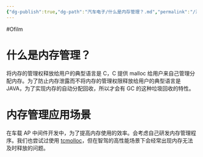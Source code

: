 ```yaml
---
{"dg-publish":true,"dg-path":"汽车电子/什么是内存管理？.md","permalink":"/汽车电子/什么是内存管理？/","created":"2022-07-21T23:09:21.000+08:00","updated":"2025-06-30T21:32:58.351+08:00"}
---
```


#Ofilm

# 什么是内存管理？

将内存的管理权释放给用户的典型语言是 C，C 提供 malloc 给用户来自己管理分配内存。为了防止内存泄露而不将内存的管理权限释放给用户的典型语言是 JAVA，为了实现内存的自动分配回收，所以才会有 GC 的这种垃圾回收的特性。

# 内存管理应用场景

在车载 AP 中间件开发中，为了提高内存使用的效率。会考虑自己研发内存管理程序。我们也尝试过使用 [tcmolloc](https://github.com/google/tcmalloc)，但在智驾的高性能场景下会经常出现内存无法及时释放的问题。


